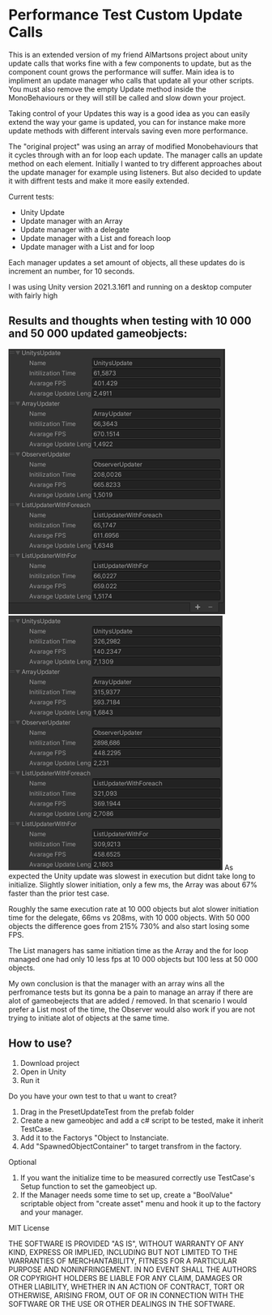 # Performance Test Custom Update Calls
This is an extended version of my friend AlMartsons project about unity update calls that works fine with a few components to update, but as the component count grows the performance will suffer.
Main idea is to impliment an update manager who calls that update all your other scripts.
You must also remove the empty Update method inside the MonoBehaviours or they will still be called and slow down your project.

Taking control of your Updates this way is a good idea as you can easily extend the way your game is updated, you can for instance make more update methods with different intervals saving even more performance.

The "original project" was using an array of modified Monobehaviours that it cycles through with an for loop each update. The manager calls an update method on each element. Initially I wanted to try different approaches about the update manager for example using listeners.
But also decided to update it with diffrent tests and make it more easily extended.

Current tests:
- Unity Update
- Update manager with an Array
- Update manager with a delegate
- Update manager with a List and foreach loop
- Update manager with a List and for loop

Each manager updates a set amount of objects, all these updates do is increment an number, for 10 seconds.

I was using Unity version 2021.3.16f1 and running on a desktop computer with fairly high

## Results and thoughts when testing with 10 000 and 50 000 updated gameobjects:
![Alt text](Pictures%20for%20ReadMe/Results%20for%2010000.png?raw=true "Title")![Alt text](Pictures%20for%20ReadMe/Results%20for%2050000.png?raw=true "Title")
As expected the Unity update was slowest in execution but didnt take long to initialize.
Slightly slower initiation, only a few ms, the Array was about 67% faster than the prior test case.

Roughly the same execution rate at 10 000 objects but alot slower initiation time for the delegate, 66ms vs 208ms, with 10 000 objects. With 50 000 objects the difference goes from 215% 730% and also start losing some FPS.

The List managers has same initiation time as the Array and the for loop managed one had only 10 less fps at 10 000 objects but 100 less at 50 000 objects.

My own conclusion is that the manager with an array wins all the perfromance tests but its gonna be a pain to manage an array if there are alot of gameobejects that are added / removed. 
In that scenario I would prefer a List most of the time, the Observer would also work if you are not trying to initiate alot of objects at the same time.

## How to use?
1. Download project
2. Open in Unity
3. Run it

Do you have your own test to that u want to creat?
1. Drag in the PresetUpdateTest from the prefab folder
2. Create a new gameobjec and add a c# script to be tested, make it inherit TestCase.
3. Add it to the Factorys "Object to Instanciate.
4. Add "SpawnedObjectContainer" to target transfrom in the factory.

Optional
1. If you want the initialize time to be measured correctly use TestCase's Setup function to set the gameobject up.
2. If the Manager needs some time to set up, create a "BoolValue" scriptable object from "create asset" menu and hook it up to the factory and your manager.


MIT License

THE SOFTWARE IS PROVIDED "AS IS", WITHOUT WARRANTY OF ANY KIND, EXPRESS OR
IMPLIED, INCLUDING BUT NOT LIMITED TO THE WARRANTIES OF MERCHANTABILITY,
FITNESS FOR A PARTICULAR PURPOSE AND NONINFRINGEMENT. IN NO EVENT SHALL THE
AUTHORS OR COPYRIGHT HOLDERS BE LIABLE FOR ANY CLAIM, DAMAGES OR OTHER
LIABILITY, WHETHER IN AN ACTION OF CONTRACT, TORT OR OTHERWISE, ARISING FROM,
OUT OF OR IN CONNECTION WITH THE SOFTWARE OR THE USE OR OTHER DEALINGS IN THE
SOFTWARE.
